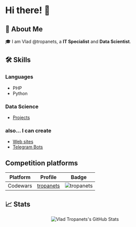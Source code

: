 # Hi there! 👋

## 🚀 About Me

🎓 I am Vlad @tropanets, a **IT Specialist** and **Data Scientist**.

## 🛠️ Skills

### Languages

- PHP
- Python

### Data Science
- [Projects](https://github.com/tropanets/ds-projects)


### also... I can create

- [Web sites](http://t2v.me)
- [Telegram Bots](https://github.com/tropanets/telegram-bots)


## Competition platforms

| Platform      | Profile       | Badge|
| ------------- |:-------------:|:-------------:|
| Codewars      |[tropanets](https://www.codewars.com/users/tropanets)|![tropanets](https://www.codewars.com/users/tropanets/badges/micro)|

## 📈 Stats

<div align="center">
<img src="https://github-readme-stats.vercel.app/api?username=tropanets&show_icons=true&hide_border=true" alt="Vlad Tropanets's GitHub Stats">
</div>
